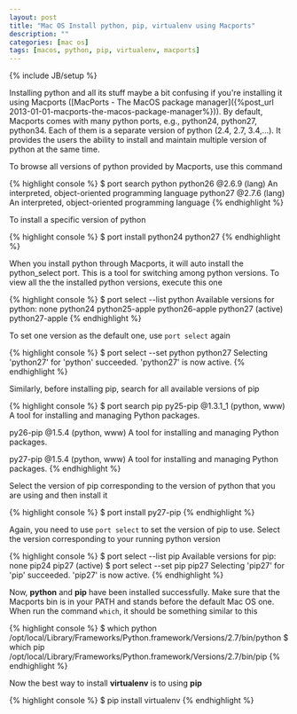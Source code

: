 ```yaml
---
layout: post
title: "Mac OS Install python, pip, virtualenv using Macports"
description: ""
categories: [mac os]
tags: [macos, python, pip, virtualenv, macports]
---
```

{% include JB/setup %}

Installing python and all its stuff maybe a bit confusing if you're installing
it using Macports
([MacPorts - The MacOS package manager]({%post_url 2013-01-01-macports-the-macos-package-manager%})).
By default, Macports comes with many python ports, e.g., python24, python27,
python34. Each of them is a separate version of python (2.4, 2.7, 3.4,...). It
provides the users the ability to install and maintain multiple version of
python at the same time.

To browse all versions of python provided by Macports, use this command

{% highlight console %}
$ port search python
python26 @2.6.9 (lang)
    An interpreted, object-oriented programming language
python27 @2.7.6 (lang)
    An interpreted, object-oriented programming language
{% endhighlight %}

To install a specific version of python

{% highlight console %}
$ port install python24 python27
{% endhighlight %}

When you install python through Macports, it will auto install the python_select
port. This is a tool for switching among python versions. To view all the the
installed python versions, execute this one

<!-- more -->

{% highlight console %}
$ port select --list python
Available versions for python:
	none
	python24
	python25-apple
	python26-apple
	python27 (active)
	python27-apple
{% endhighlight %}

To set one version as the default one, use `port select` again

{% highlight console %}
$ port select --set python python27
Selecting 'python27' for 'python' succeeded. 'python27' is now active.
{% endhighlight %}

Similarly, before installing pip, search for all available versions of pip

{% highlight console %}
$ port search pip
py25-pip @1.3.1_1 (python, www)
    A tool for installing and managing Python packages.

py26-pip @1.5.4 (python, www)
    A tool for installing and managing Python packages.

py27-pip @1.5.4 (python, www)
    A tool for installing and managing Python packages.
{% endhighlight %}

Select the version of pip corresponding to the version of python that you are
using and then install it

{% highlight console %}
$ port install py27-pip
{% endhighlight %}

Again, you need to use `port select` to set the version of pip to use. Select
the version corresponding to your running python version

{% highlight console %}
$ port select --list pip
Available versions for pip:
	none
	pip24
	pip27 (active)
$ port select --set pip pip27
Selecting 'pip27' for 'pip' succeeded. 'pip27' is now active.
{% endhighlight %}

Now, **python** and **pip** have been installed successfully. Make sure that the
Macports bin is in your PATH and stands before the default Mac OS one. When run
the command `which`, it should be something similar to this

{% highlight console %}
$ which python
/opt/local/Library/Frameworks/Python.framework/Versions/2.7/bin/python
$ which pip
/opt/local/Library/Frameworks/Python.framework/Versions/2.7/bin/pip
{% endhighlight %}

Now the best way to install **virtualenv** is to using **pip**

{% highlight console %}
$ pip install virtualenv
{% endhighlight %}
